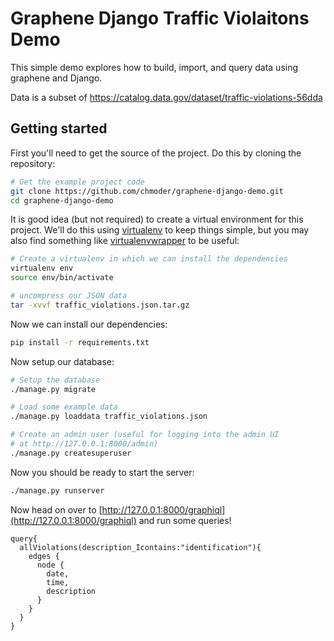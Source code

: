 Graphene Django Traffic Violaitons Demo
===============================

This simple demo explores how to build, import, and query data using graphene
and Django.

Data is a subset of https://catalog.data.gov/dataset/traffic-violations-56dda

Getting started
---------------

First you'll need to get the source of the project. Do this by cloning the
 repository:

```bash
# Get the example project code
git clone https://github.com/chmoder/graphene-django-demo.git
cd graphene-django-demo
```

It is good idea (but not required) to create a virtual environment
for this project. We'll do this using
[virtualenv](http://docs.python-guide.org/en/latest/dev/virtualenvs/)
to keep things simple,
but you may also find something like
[virtualenvwrapper](https://virtualenvwrapper.readthedocs.org/en/latest/)
to be useful:

```bash
# Create a virtualenv in which we can install the dependencies
virtualenv env
source env/bin/activate
```

```bash
# uncompress our JSON data
tar -xvvf traffic_violations.json.tar.gz
```

Now we can install our dependencies:

```bash
pip install -r requirements.txt
```

Now setup our database:

```bash
# Setup the database
./manage.py migrate

# Load some example data
./manage.py loaddata traffic_violations.json

# Create an admin user (useful for logging into the admin UI
# at http://127.0.0.1:8000/admin)
./manage.py createsuperuser
```

Now you should be ready to start the server:

```bash
./manage.py runserver
```

Now head on over to
[http://127.0.0.1:8000/graphiql](http://127.0.0.1:8000/graphiql)
and run some queries!
```
query{
  allViolations(description_Icontains:"identification"){
    edges {
      node {
        date,
        time,
        description
      }
    }
  }
}

```
